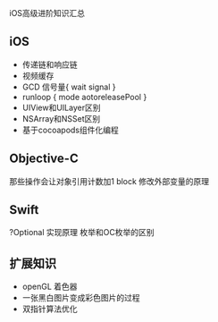 iOS高级进阶知识汇总

## iOS
- 传递链和响应链
- 视频缓存
- GCD 信号量{
   wait
   signal
}
- runloop {
  mode
  aotoreleasePool
}
- UIView和UILayer区别
- NSArray和NSSet区别
- 基于cocoapods组件化编程

## Objective-C
那些操作会让对象引用计数加1
block 修改外部变量的原理

## Swift
?Optional 实现原理
枚举和OC枚举的区别

## 扩展知识
- openGL 着色器
- 一张黑白图片变成彩色图片的过程
- 双指针算法优化
